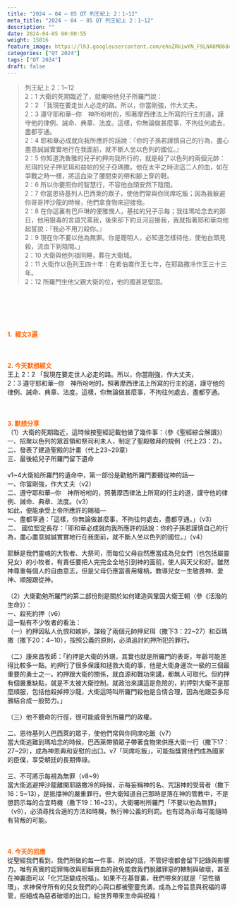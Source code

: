 ```yaml
---
title: "2024 – 04 – 05 QT 列王紀上 2：1~12"
meta_title: "2024 – 04 – 05 QT 列王紀上 2：1~12"
description: ""
date: 2024-04-05 00:00:55
weight: 15816
feature_image: https://lh3.googleusercontent.com/ehoZRkiwYN_F9LNA8M068AYxt73EavCZno-PD1cJRuf5BbSkQVUWr3gNEbt5kSs28Pb_Elg17kSrtf9ybWvojWoMV6I4tPM3vGRGDq6GkKkPdL2Gut4QAIw4-uykKUAtNiKgQKntvsU=w800
categories: ["QT 2024"]
tags: ["QT 2024"]
draft: false
---
```


<blockquote>列王紀上 2：1~12<br />
2：1 大衛的死期臨近了，就囑吩他兒子所羅門說：<br />
2：2 「我現在要走世人必走的路。所以，你當剛強，作大丈夫，<br />
2：3 遵守耶和華─你　神所吩咐的，照著摩西律法上所寫的行主的道，謹守他的律例、誡命、典章、法度。這樣，你無論做甚麼事，不拘往何處去，盡都亨通。<br />
2：4 耶和華必成就向我所應許的話說：『你的子孫若謹慎自己的行為，盡心盡意誠誠實實地行在我面前，就不斷人坐以色列的國位。』<br />
2：5 你知道洗魯雅的兒子約押向我所行的，就是殺了以色列的兩個元帥：尼珥的兒子押尼珥和益帖的兒子亞瑪撒。他在太平之時流這二人的血，如在爭戰之時一樣，將這血染了腰間束的帶和腳上穿的鞋。<br />
2：6 所以你要照你的智慧行，不容他白頭安然下陰間。<br />
2：7 你當恩待基列人巴西萊的眾子，使他們常與你同席吃飯；因為我躲避你哥哥押沙龍的時候，他們拿食物來迎接我。<br />
2：8 在你這裏有巴戶琳的便雅憫人，基拉的兒子示每；我往瑪哈念去的那日，他用狠毒的言語咒罵我，後來卻下約旦河迎接我，我就指著耶和華向他起誓說：『我必不用刀殺你。』<br />
2：9 現在你不要以他為無罪。你是聰明人，必知道怎樣待他，使他白頭見殺，流血下到陰間。」<br />
2：10 大衛與他列祖同睡，葬在大衛城。<br />
2：11 大衛作以色列王四十年：在希伯崙作王七年，在耶路撒冷作王三十三年。<br />
2：12 所羅門坐他父親大衛的位，他的國甚是堅固。</blockquote><br />
&nbsp;<br />
<br />
&nbsp;<br />
<br />
<span style="color: #ff6600;"><strong>1.  經文3遍</strong></span><br />
<br />
&nbsp;<br />
<br />
<span style="color: #ff6600;"><strong>2. 今天默想經文<br />
</strong></span>王上 2：2 「我現在要走世人必走的路。所以，你當剛強，作大丈夫，<br />
2：3 遵守耶和華─你　神所吩咐的，照著摩西律法上所寫的行主的道，謹守他的律例、誡命、典章、法度。這樣，你無論做甚麼事，不拘往何處去，盡都亨通。<br />
<br />
&nbsp;<br />
<br />
<strong><span style="color: #ff6600;">3. 默想分享<br />
</span></strong>（1）大衛的死期臨近，這時候按聖經記載他做了幾件事：（參《聖經綜合解讀》）<br />
一、招聚以色列的眾首領和祭司利未人，制定了聖殿敬拜的規例（代上23：2）。<br />
二、發表了建造聖殿的計畫（代上23~29章）<br />
三、最後給兒子所羅門留下遺命<br />
<br />
v1~4大衛給所羅門的遺命中，第一部份是勸勉所羅門要聽從神的話—<br />
一、你當剛強，作大丈夫（v2）<br />
二、遵守耶和華─你　神所吩咐的，照著摩西律法上所寫的行主的道，謹守他的律例、誡命、典章、法度。（v3）<br />
如此，便能承受上帝所應許的賜福—<br />
一、盡都享通：「這樣，你無論做甚麼事，不拘往何處去，盡都亨通。」（v3）<br />
二、 國位堅定長存：「耶和華必成就向我所應許的話說：你的子孫若謹慎自己的行為，盡心盡意誠誠實實地行在我面前，就不斷人坐以色列的國位。」（v4）<br />
<br />
耶穌是我們靈魂的大牧者、大祭司，而每位父母自然應當成為兒女們（也包括屬靈兒女）的小牧者，有責任要把人完完全全地引到神的面前，使人與天父和好。雖然神尊重每個人的自由意志，但是父母仍應當善用權柄，教導兒女一生敬畏神、愛神、順服跟從神。<br />
<br />
（2）大衛勸勉所羅門的第二部份則是關於如何建造與鞏固大衛王朝（參《活潑的生命》）：<br />
一、殺死約押（v6）<br />
這一點有不少牧者的看法：<br />
（一）約押因私人仇恨和嫉妒，謀殺了兩個元帥押尼珥（撒下3：22~27）和亞瑪撒（撒下20：4~10），按照公義的原則，必須追討約押所犯的罪行。<br />
<br />
（二）康來昌牧師：「約押是大衛的外甥，其實也就是所羅門的表哥，年齡可能差得比較多一點。約押行了很多保護和拯救大衛的事，他是大衛身邊次一級的三個最重要的勇士之一。約押跟大衛的關係，就血源和戰功來講，都無人可取代。但約押有個嚴重缺點，就是不太被大衛控制。就政治來講這是危險的，約押對大衛不是那麼順服，包括他殺掉押沙龍，大衛這時叫所羅門殺他是合情合理，因為他跟亞多尼雅結合成一股勢力。」<br />
<br />
（三）他不聽命的行徑，很可能威脅到所羅門的政權。<br />
<br />
二、恩待基列人巴西萊的眾子，使他們常與你同席吃飯（v7）<br />
當大衛逃難到瑪哈念的時候，巴西萊帶領眾子帶著食物來供應大衛一行（撒下17：27~29），成為神恩典和安慰的出口。v7「同席吃飯」，可能指獎賞他們成為國家的臣僕，享受朝廷的長期俸祿。<br />
<br />
三、不可將示每視為無罪（v8~9）<br />
當大衛逃避押沙龍離開耶路撒冷的時候，示每妄稱神的名、咒詛神的受膏者（撒下16：5~13），是抵擋神的嚴重罪行。但大衛知道自己那時是落在神的管教中，不是懲罰示每的合宜時機（撒下19：16~23）。大衛囑咐所羅門「不要以他為無罪」（v9），必須尋找合適的方法和時機，執行神公義的刑罰。也有認為示每可能隨時有背叛的可能。<br />
<br />
&nbsp;<br />
<br />
<strong style="font-size: inherit;"><span style="color: #ff6600;">4. 今天的回應<br />
</span></strong>從聖經我們看到，我們所做的每一件事、所說的話，不管好壞都會留下記錄與影響力。唯有真實的認罪悔改與耶穌寶血的赦免能救我們脫離罪惡的轄制與破壞，甚至在神裏面可以「化咒詛變成祝福」。如果不在基督裏，我們帶來的就是「惡性循環」，求神保守所有的兒女我們的心與口都被聖靈充滿，成為上帝旨意與祝福的導管，拒絕成為惡者破壞的出口，給世界帶來生命與祝福！<br />
<br />
<audio style="display: none;" controls="controls"></audio><br />
<br />
<audio style="display: none;" controls="controls"></audio><br />
<br />
<audio style="display: none;" controls="controls"></audio><br />
<br />
<audio style="display: none;" controls="controls"></audio><br />
<br />
<audio style="display: none;" controls="controls"></audio>
        